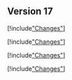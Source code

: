 
## Version 17

[!include["Changes"](./_changes17.00.md)]

[!include["Changes"](./_changes17.01.md)]

[!include["Changes"](./_changes17.02.md)]

[!include["Changes"](./_changes17.03.md)]

